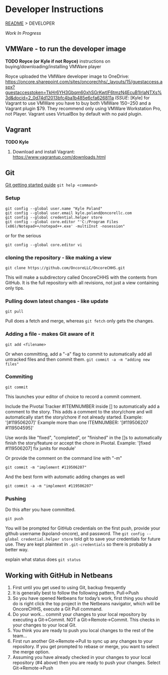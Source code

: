 # Developer Instructions
[README](README.md) > DEVELOPER

_Work In Progress_

## VMWare - to run the developer image
**TODO Royce (or Kyle if not Royce)** instructions on buying/downloading/installing VMWare player

Royce uploaded the VMWare developer image to OneDrive: https://oncore.sharepoint.com/sites/oncorechhs/_layouts/15/guestaccess.aspx?guestaccesstoken=TkHr6YH3Gbqm60xhSGrKwtlF6tmzN4EcuB1IrlaNTXs%3d&docid=2_0d74d12013bfc4ba1b485e6cfa626811a
_ISSUE_: [Kyle] for Vagrant to use VMWare you have to buy both VMWare $150-$250 and a Vagrant plugin $79. They recommend only using VMWare Workstation Pro, not Player. Vagrant uses VirtualBox by default with no paid plugin.

## Vagrant
**TODO Kyle**
1. Download and install Vagrant: https://www.vagrantup.com/downloads.html

## Git
[Git getting started guide](https://git-scm.com/book/en/v2/Getting-Started-The-Command-Line)
```git help <command>```

### Setup
```
git config --global user.name "Kyle Poland"
git config --global user.email kyle.poland@oncorellc.com
git config --global credential.helper store
git config --global core.editor "'C:/Program Files (x86)/Notepad++/notepad++.exe' -multiInst -nosession"
```
or for the serious
```
git config --global core.editor vi
```

### cloning the repository - like making a view
```
git clone https://github.com/OncoreLLC/OncoreCHHS.git
```
This will make a subdirectory called OncoreCHHS with the contents from GitHub. It is the full repository with all revisions, not just a view containing only tips.

### Pulling down latest changes - like update
```
git pull
```

Pull does a fetch and merge, whereas `git fetch` only gets the changes.

### Adding a file - makes Git aware of it
```
git add <filename>
```
Or when committing, add a "-a" flag to commit to automatically add all untracked files and then commit them.
```git commit -a -m "adding new files"```

### Commiting
```
git commit
```
This launches your editor of choice to record a commit comment.

Include the Pivotal Tracker #ITEMNUMBER inside [] to automatically add a comment to the story. This adds a comment to the story/chore and will automatically start the story/chore if not already started.
Example: '[#119506207]'
Example more than one ITEMNUMBER: '[#119506207 #119504595]'

Use words like "fixed", "completed", or "finished" in the []s to automatically finish the story/feature or accept the chore in Pivotal.
Example: '[fixed #119506207] fix junits for module'

Or provide the comment on the command line with "-m"
```
git commit -m "implement #119506207"
```
And the best form with automatic adding changes as well
```
git commit -a -m "implement #119506207"
```

### Pushing
Do this after you have committed.
```
git push
```
You will be prompted for GitHub credentials on the first push, provide your github username (kpoland-oncore), and password. The `git config --global credential.helper store` told git to save your credentials for future use.  They are kept plaintext in `.git-credentials` so there is probably a better way.

explain what status does
```git status```

## Working with GitHub in Netbeans
1. First until you get used to using Git, backup frequently
2. It is generally best to follow the following pattern,  Pull->Push
3. So you have opened Netbeans for today’s work,  first thing you should do is right click the top project in the Netbeans navigator, which will be OncoreCHHS, execute a Git Pull command.
4. Do your work…  commit your changes to your local repository by executing a Git→Commit. NOT a Git→Remote→Commit.   This checks in your changes to your local Git.
5. You think you are ready to push you local changes to the rest of the team… 
1. First run another Git→Remote→Pull to sync up any changes to your repository.   If you get prompted to rebase or merge, you want to select the merge option. 
2. Assuming you have already checked in your changes to your local repository (#4 above) then you are ready to push your changes.  Select Git→Remote→Push
